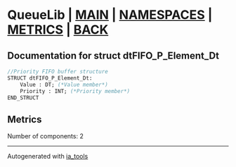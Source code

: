 # QueueLib | [MAIN] | [NAMESPACES] | [METRICS] | [BACK]  

## Documentation for struct dtFIFO_P_Element_Dt  

```pascal
//Priority FIFO buffer structure  
STRUCT dtFIFO_P_Element_Dt:
    Value : DT; (*Value member*)
    Priority : INT; (*Priority member*)
END_STRUCT
```

## Metrics  

Number of components: 2  

---
Autogenerated with [ia_tools](https://github.com/tkucic/ia_tools)  

[MAIN]: ../../../../index_st.md
[NAMESPACES]: ../../nsList_st.md
[METRICS]: ../../../metrics_st.md
[BACK]: ../nsMain_st.md
